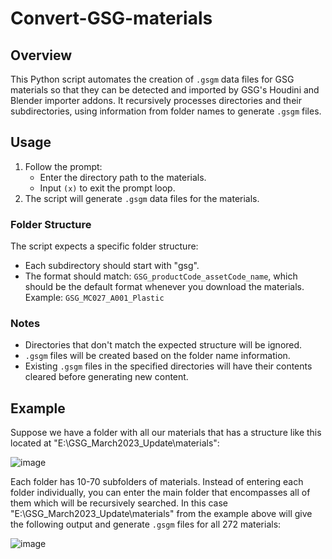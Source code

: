 # Convert-GSG-materials

## Overview
This Python script automates the creation of `.gsgm` data files for GSG materials so that they can be detected and imported by GSG's Houdini and Blender importer addons. It recursively processes directories and their subdirectories, using information from folder names to generate `.gsgm` files.

## Usage
1. Follow the prompt:
   - Enter the directory path to the materials.
   - Input `(x)` to exit the prompt loop.
2. The script will generate `.gsgm` data files for the materials.

### Folder Structure
The script expects a specific folder structure:
- Each subdirectory should start with "gsg".
- The format should match: `GSG_productCode_assetCode_name`, which should be the default format whenever you download the materials. Example: `GSG_MC027_A001_Plastic`

### Notes
- Directories that don't match the expected structure will be ignored.
- `.gsgm` files will be created based on the folder name information.
- Existing `.gsgm` files in the specified directories will have their contents cleared before generating new content.

## Example
Suppose we have a folder with all our materials that has a structure like this located at "E:\GSG_March2023_Update\materials":

![image](https://cdn.discordapp.com/attachments/734616060611002379/1178109715750862858/image.png?ex=6574f32c&is=65627e2c&hm=15ec3c21d7ea1dbe4cc61c4d8f026d70fe40fb08857f70ab84972eeaf11b0f1b&)

Each folder has 10-70 subfolders of materials. Instead of entering each folder individually, you can enter the main folder that encompasses all of them which will be recursively searched. In this case "E:\GSG_March2023_Update\materials" from the example above will give the following output and generate `.gsgm` files for all 272 materials: 

![image](https://cdn.discordapp.com/attachments/734616060611002379/1178127424769241158/image.png?ex=657503aa&is=65628eaa&hm=082f76d2b45e495561b95e1e843dde5fdcdc63762e997aab3d889e6db1365b4b&)
